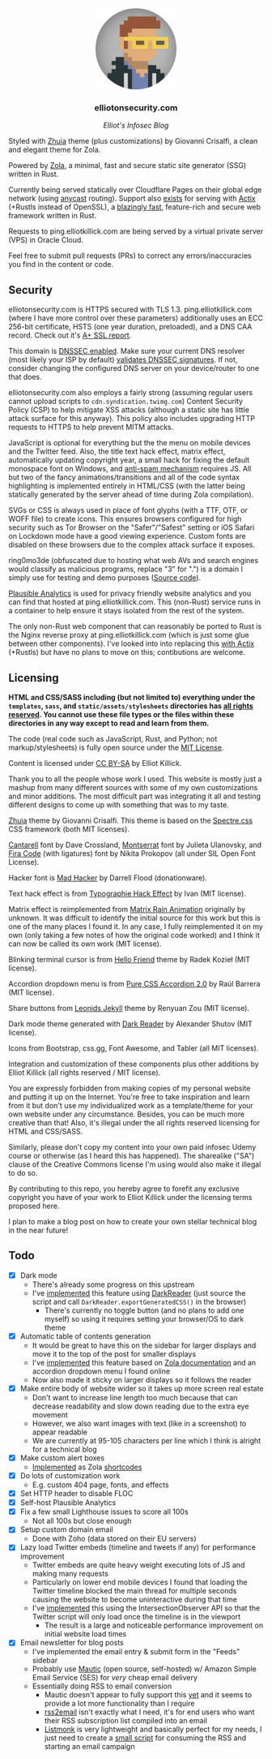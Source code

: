 <div align="center">
    <a href="https://github.com/elliotonsecurity/elliotonsecurity.com">
        <img width="160" src="static/avatar-full-circle.png" alt="Logo" />
    </a>
</div>

<h3 align="center">
    elliotonsecurity.com
</h3>

<p align="center">
    <i>Elliot's Infosec Blog</i>
</p>

Styled with [Zhuia](https://www.getzola.org/themes/zhuia/) theme (plus customizations) by Giovanni Crisalfi, a clean and elegant theme for Zola.

Powered by [Zola](https://www.getzola.org), a minimal, fast and secure static site generator (SSG) written in Rust.

Currently being served statically over Cloudflare Pages on their global edge network (using [anycast](https://wikipedia.org/wiki/Anycast) routing). Support also [exists](serve) for serving with [Actix](https://actix.rs) (+Rustls instead of OpenSSL), a [blazingly fast](https://www.techempower.com/benchmarks/#section=data-r21), feature-rich and secure web framework written in Rust.

Requests to ping.elliotkillick.com are being served by a virtual private server (VPS) in Oracle Cloud.

Feel free to submit pull requests (PRs) to correct any errors/inaccuracies you find in the content or code.

## Security

elliotonsecurity.com is HTTPS secured with TLS 1.3. ping.elliotkillick.com (where I have more control over these parameters) additionally uses an ECC 256-bit certificate, HSTS (one year duration, preloaded), and a DNS CAA record. Check out it's [A+ SSL report](https://www.ssllabs.com/ssltest/analyze.html?d=ping.elliotkillick.com).

This domain is [DNSSEC enabled](https://dnssec-analyzer.verisignlabs.com/elliotonsecurity.com). Make sure your current DNS resolver (most likely your ISP by default) [validates DNSSEC signatures](https://dnscheck.tools). If not, consider changing the configured DNS server on your device/router to one that does.

elliotonsecurity.com also employs a fairly strong (assuming regular users cannot upload scripts to `cdn.syndication.twimg.com`) Content Security Policy (CSP) to help mitigate XSS attacks (although a static site has little attack surface for this anyway). This policy also includes upgrading HTTP requests to HTTPS to help prevent MITM attacks.

JavaScript is optional for everything but the the menu on mobile devices and the Twitter feed. Also, the title text hack effect, matrix effect, automatically updating copyright year, a small hack for fixing the default monospace font on Windows, and [anti-spam mechanism](static/assets/js/anti-spam.js) requires JS. All but two of the fancy animations/transitions and all of the code syntax highlighting is implemented entirely in HTML/CSS (with the latter being statically generated by the server ahead of time during Zola compilation).

SVGs or CSS is always used in place of font glyphs (with a TTF, OTF, or WOFF file) to create icons. This ensures browsers configured for high security such as Tor Browser on the "Safer"/"Safest" setting or iOS Safari on Lockdown mode have a good viewing experience. Custom fonts are disabled on these browsers due to the complex attack surface it exposes.

ring0mo3de (obfuscated due to hosting what web AVs and search engines would classify as malicious programs, replace "3" for ".") is a domain I simply use for testing and demo purposes ([Source code](serve/ring0mo3de/rustls/src/main.rs)).

[Plausible Analytics](https://plausible.io) is used for privacy friendly website analytics and you can find that hosted at ping.elliotkillick.com. This (non-Rust) service runs in a container to help ensure it stays isolated from the rest of the system.

The only non-Rust web component that can reasonably be ported to Rust is the Nginx reverse proxy at ping.elliotkillick.com (which is just some glue between other components). I've looked into into replacing this [with Actix](https://github.com/actix/examples/tree/master/http-proxy) (+Rustls) but have no plans to move on this; contibutions are welcome.

## Licensing

**HTML and CSS/SASS including (but not limited to) everything under the `templates`, `sass`, and `static/assets/stylesheets` directories has [all rights reserved](LICENSE-RESERVED.md). You cannot use these file types or the files within these directories in any way except to read and learn from them.**

The code (real code such as JavaScript, Rust, and Python; not markup/stylesheets) is fully open source under the [MIT License](LICENSE-MIT.md).

Content is licensed under [CC BY-SA](https://creativecommons.org/licenses/by-sa/4.0/) by Elliot Killick.

Thank you to all the people whose work I used. This website is mostly just a mashup from many different sources with some of my own customizations and minor additions. The most difficult part was integrating it all and testing different designs to come up with something that was to my taste.

[Zhuia](https://github.com/gicrisf/zhuia) theme by Giovanni Crisalfi. This theme is based on the [Spectre.css](https://picturepan2.github.io/spectre/) CSS framework (both MIT licenses).

[Cantarell](https://wikipedia.org/wiki/Cantarell_(typeface)) font by Dave Crossland, [Montserrat](https://wikipedia.org/wiki/Montserrat_(typeface)) font by Julieta Ulanovsky, and [Fira Code](https://github.com/tonsky/FiraCode) (with ligatures) font by Nikita Prokopov (all under SIL Open Font License).

Hacker font is [Mad Hacker](https://www.dafont.com/mad-hacker.font) by Darrell Flood (donationware).

Text hack effect is from [Typographie Hack Effect](https://codepen.io/ivandaum/details/WRxRwv) by Ivan (MIT license).

Matrix effect is reimplemented from [Matrix Rain Animation](https://codepen.io/P3R0/details/MwgoKv) originally by unknown. It was difficult to identify the initial source for this work but this is one of the many places I found it. In any case, I fully reimplemented it on my own (only taking a few notes of how the original code worked) and I think it can now be called its own work (MIT license).

Blinking terminal cursor is from [Hello Friend](https://github.com/panr/hugo-theme-hello-friend) theme by Radek Kozieł (MIT license).

Accordion dropdown menu is from [Pure CSS Accordion 2.0](https://codepen.io/raubaca/details/PZzpVe) by Raúl Barrera (MIT license).

Share buttons from [Leonids Jekyll](https://github.com/renyuanz/leonids/tree/leonids-jekyll) theme by Renyuan Zou (MIT license).

Dark mode theme generated with [Dark Reader](https://darkreader.org) by Alexander Shutov (MIT license).

Icons from Bootstrap, css.gg, Font Awesome, and Tabler (all MIT licenses).

Integration and customization of these components plus other additions by Elliot Killick (all rights reserved / MIT license).

You are expressly forbidden from making copies of my personal website and putting it up on the Internet. You're free to take inspiration and learn from it but don't use my individualized work as a template/theme for your own website under any circumstance. Besides, you can be much more creative than that! Also, it's illegal under the all rights reserved licensing for HTML and CSS/SASS.

Similarly, please don't copy my content into your own paid infosec Udemy course or otherwise (as I heard this has happened). The sharealike ("SA") clause of the Creative Commons license I'm using would also make it illegal to do so.

By contributing to this repo, you hereby agree to forefit any exclusive copyright you have of your work to Elliot Killick under the licensing terms proposed here.

I plan to make a blog post on how to create your own stellar technical blog in the near future!

## Todo

- [x] Dark mode
    - There's already some progress on this upstream
    - I've [implemented](sass/theme/_dark-mode.scss) this feature using [DarkReader](https://github.com/darkreader/darkreader#using-dark-reader-for-a-website) (just source the script and call `DarkReader.exportGeneratedCSS()` in the browser)
        - There's currently no toggle button (and no plans to add one myself) so using it requires setting your browser/OS to dark theme
- [x] Automatic table of contents generation
    - It would be great to have this on the sidebar for larger displays and move it to the top of the post for smaller displays
    - I've [implemented](templates/macros/toc.html) this feature based on [Zola documentation](https://www.getzola.org/documentation/content/table-of-contents/) and an accordion dropdown menu I found online
    - Now also made it sticky on larger displays so it follows the reader
- [x] Make entire body of website wider so it takes up more screen real estate
    - Don't want to increase line length too much because that can decrease readability and slow down reading due to the extra eye movement
    - However, we also want images with text (like in a screenshot) to appear readable
    - We are currently at 95-105 characters per line which I think is alright for a technical blog
- [x] Make custom alert boxes
    - [Implemented](templates/shortcodes) as Zola [shortcodes](https://www.getzola.org/documentation/content/shortcodes/)
- [x] Do lots of customization work
    - E.g. custom 404 page, fonts, and effects
- [x] Set HTTP header to disable FLOC
- [x] Self-host Plausible Analytics
- [x] Fix a few small Lighthouse issues to score all 100s
    - Not all 100s but close enough
- [x] Setup custom domain email
    - Done with Zoho (data stored on their EU servers)
- [x] Lazy load Twitter embeds (timeline and tweets if any) for performance improvement
    - Twitter embeds are quite heavy weight executing lots of JS and making many requests
    - Particularly on lower end mobile devices I found that loading the Twitter timeline blocked the main thread for multiple seconds causing the website to become uninteractive during that time
    - I've [implemented](static/asssets/js/lazy-twitter-embeds.js) this using the IntersectionObserver API so that the Twitter script will only load once the timeline is in the viewport
        - The result is a large and noticeable performance improvement on initial website load times
- [x] Email newsletter for blog posts
    - I've implemented the email entry & submit form in the "Feeds" sidebar
    - Probably use [Mautic](https://github.com/mautic/mautic) (open source, self-hosted) w/ Amazon Simple Email Service (SES) for *very* cheap email delivery
    - Essentially doing RSS to email conversion
        - Mautic doesn't appear to fully support this [yet](https://github.com/ChrisRAoW/mautic-rss-to-email-bundle/issues/46) and it seems to provide a lot more functionality than I require
        - [rss2email](https://github.com/rss2email/rss2email) isn't exactly what I need, it's for end users who want their RSS subscription list compiled into an email
        - [Listmonk](https://listmonk.app) is very lightweight and basically perfect for my needs, I just need to create a [small script](https://github.com/knadh/listmonk/issues/19) for consuming the RSS and starting an email campaign
